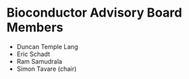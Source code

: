 Bioconductor Advisory Board Members
===================================

* Duncan Temple Lang
* Eric Schadt
* Ram Samudrala
* Simon Tavare (chair)


